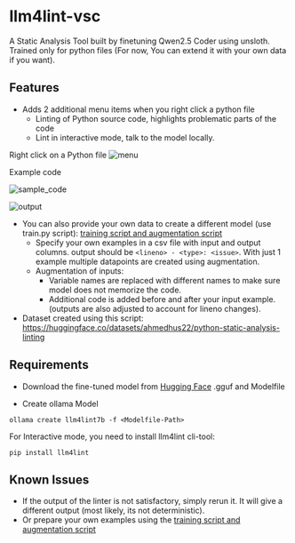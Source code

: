 # llm4lint-vsc

A Static Analysis Tool built by finetuning Qwen2.5 Coder using unsloth. Trained only for python files (For now, You can extend it with your own data if you want).

## Features

- Adds 2 additional menu items when you right click a python file
    - Linting of Python source code, highlights problematic parts of the code 
    - Lint in interactive mode, talk to the model locally.

Right click on a Python file
![menu](assets/menu.png)

Example code

![sample_code](assets/sample_code.png)

![output](assets/output.png)

- You can also provide your own data to create a different model (use train.py script):
[training script and augmentation script](https://github.com/ahmedhus22/llm4lint.git)
    - Specify your own examples in a csv file with input and output columns.
    output should be `<lineno> - <type>: <issue>`. With just 1 example multiple datapoints are created using augmentation.
    - Augmentation of inputs: 
        - Variable names are replaced with different names to make sure model does not memorize the code.
        - Additional code is added before and after your input example. (outputs are also adjusted to account for lineno changes).
- Dataset created using this script: https://huggingface.co/datasets/ahmedhus22/python-static-analysis-linting

## Requirements

- Download the fine-tuned model from [Hugging Face](https://huggingface.co/ahmedhus22/llm4lint-7B-Qwen2.5Coder/tree/main) .gguf and Modelfile

- Create ollama Model
```
ollama create llm4lint7b -f <Modelfile-Path>
```

For Interactive mode, you need to install llm4lint cli-tool:
```
pip install llm4lint
```


## Known Issues

- If the output of the linter is not satisfactory, simply rerun it. It will give a different output (most likely, its not deterministic).
- Or prepare your own examples using the [training script and augmentation script](https://github.com/ahmedhus22/llm4lint.git)

<!-- ## Release Notes

Users appreciate release notes as you update your extension.

### 1.0.0

Initial release of ...

### 1.0.1

Fixed issue #.

### 1.1.0

Added features X, Y, and Z.

---

## Following extension guidelines

Ensure that you've read through the extensions guidelines and follow the best practices for creating your extension.

* [Extension Guidelines](https://code.visualstudio.com/api/references/extension-guidelines) -->
<!-- 
## Working with Markdown

You can author your README using Visual Studio Code. Here are some useful editor keyboard shortcuts:

* Split the editor (`Cmd+\` on macOS or `Ctrl+\` on Windows and Linux).
* Toggle preview (`Shift+Cmd+V` on macOS or `Shift+Ctrl+V` on Windows and Linux).
* Press `Ctrl+Space` (Windows, Linux, macOS) to see a list of Markdown snippets. -->

<!-- ## For more information

* [Visual Studio Code's Markdown Support](http://code.visualstudio.com/docs/languages/markdown)
* [Markdown Syntax Reference](https://help.github.com/articles/markdown-basics/)

**Enjoy!** -->
